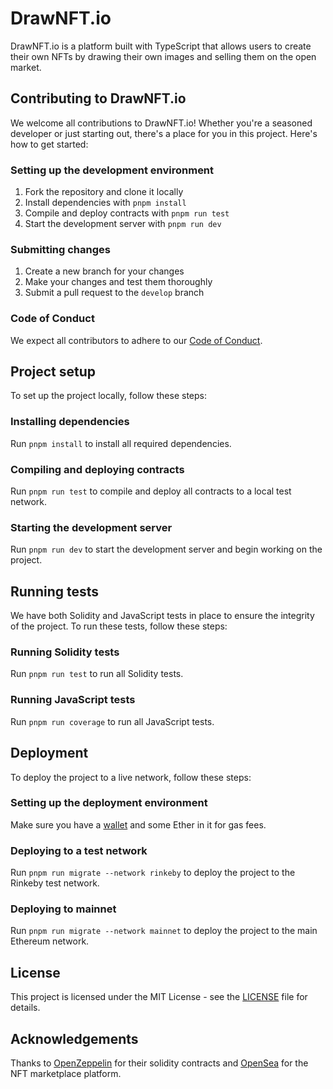 # DrawNFT.io

DrawNFT.io is a platform built with TypeScript that allows users to create their own NFTs by drawing their own images and selling them on the open market.

## Contributing to DrawNFT.io

We welcome all contributions to DrawNFT.io! Whether you're a seasoned developer or just starting out, there's a place for you in this project. Here's how to get started:

### Setting up the development environment

1. Fork the repository and clone it locally
2. Install dependencies with `pnpm install`
3. Compile and deploy contracts with `pnpm run test`
4. Start the development server with `pnpm run dev`

### Submitting changes

1. Create a new branch for your changes
2. Make your changes and test them thoroughly
3. Submit a pull request to the `develop` branch

### Code of Conduct

We expect all contributors to adhere to our [Code of Conduct](CODE_OF_CONDUCT.md).

## Project setup

To set up the project locally, follow these steps:

### Installing dependencies

Run `pnpm install` to install all required dependencies.

### Compiling and deploying contracts

Run `pnpm run test` to compile and deploy all contracts to a local test network.

### Starting the development server

Run `pnpm run dev` to start the development server and begin working on the project.

## Running tests

We have both Solidity and JavaScript tests in place to ensure the integrity of the project. To run these tests, follow these steps:

### Running Solidity tests

Run `pnpm run test` to run all Solidity tests.

### Running JavaScript tests

Run `pnpm run coverage` to run all JavaScript tests.

## Deployment

To deploy the project to a live network, follow these steps:

### Setting up the deployment environment

Make sure you have a [wallet](https://wallet.ethereum.org/) and some Ether in it for gas fees.

### Deploying to a test network

Run `pnpm run migrate --network rinkeby` to deploy the project to the Rinkeby test network.

### Deploying to mainnet

Run `pnpm run migrate --network mainnet` to deploy the project to the main Ethereum network.

## License

This project is licensed under the MIT License - see the [LICENSE](LICENSE) file for details.

## Acknowledgements

Thanks to [OpenZeppelin](https://openzeppelin.org/) for their solidity contracts and [OpenSea](https://opensea.io/) for the NFT marketplace platform.

